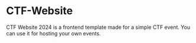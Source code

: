 # CTF-Website
CTF Website 2024 is a frontend template made for a simple CTF event. You can use it for hosting your own events.
